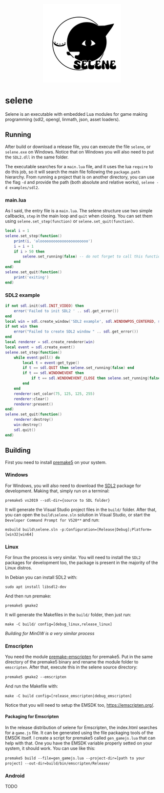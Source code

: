 <p align="center">
<img src="selene_icon.png" width="256" alt="icon"/>
</p>

# selene

Selene is an executable with embedded Lua modules for game making programming (sdl2, opengl, linmath, json, asset loaders).

## Running

After build or download a release file, you can execute the file `selene`, or `selene.exe` on Windows.
Notice that on Windows you will also need to put the `SDL2.dll` in the same folder.

The executable searches for a `main.lua` file, and it uses the lua `require` to do this job, so it will search the main file following the `package.path` hierarchy.
From running a project that is on another directory, you can use the flag `-d` and provide the path (both absolute and relative works), `selene -d examples/sdl2`.

### main.lua

As I said, the entry file is a `main.lua`. The selene structure use two simple callbacks, `step` in the main loop and `quit` when closing. You can set them using `selene.set_step(function)` or `selene.set_quit(function)`.

```lua
local i = 1
selene.set_step(function()
    print(i, 'aloooooooooooooooooooooo')
    i = i + 1
    if i > 50 then
        selene.set_running(false) -- do not forget to call this function to exit, otherwise the application will continue running the main loop
    end
end)
selene.set_quit(function()
    print('exiting')
end)
```

### SDL2 example

```lua
if not sdl.init(sdl.INIT_VIDEO) then
    error('Failed to init SDL2 ' .. sdl.get_error())
end
local win = sdl.create_window('SDL2 example', sdl.WINDOWPOS_CENTERED, sdl.WINDOWPOS_CENTERED, 640, 380, sdl.WINDOW_SHOWN)
if not win then
    error("Failed to create SDL2 window " .. sdl.get_error())
end
local renderer = sdl.create_renderer(win)
local event = sdl.create_event()
selene.set_step(function()
    while event:poll() do
        local t = event:get_type()
        if t == sdl.QUIT then selene.set_running(false) end
        if t == sdl.WINDOWEVENT then
            if t == sdl.WINDOWEVENT_CLOSE then selene.set_running(false) end
        end
    end
    renderer:set_color(75, 125, 125, 255)
    renderer:clear()
    renderer:present()
end)
selene.set_quit(function()
    renderer:destroy()
    win:destroy()
    sdl.quit()
end)
```

## Building

First you need to install [premake5](https://premake.github.io/) on your system.

### Windows

For Windows, you will also need to download the [SDL2](https://libsdl.org/) package for development. Making that, simply run on a terminal:

```
premake5 vs2019 --sdl-dir={source to SDL folder}
```

It will generate the Visual Studio project files in the `build/` folder. After that, you can open the `build\selene.sln` solution in Visual Studio, or start the `Developer Command Prompt for VS20**` and run:

```
msbuild build\selene.sln -p:Configuration=[Release|Debug];Platform=[win32|win64]
```

### Linux

For linux the process is very similar. You will need to install the `SDL2` packages for development too, the package is present in the majority of the Linux distros.

In Debian you can install SDL2 with:

```
sudo apt install libsdl2-dev
```

And then run premake:

```
premake5 gmake2
```

It will generate the Makefiles in the `build/` folder, then just run:

```
make -C build/ config=[debug_linux,release_linux]
```

*Building for MinGW is a very similar process*

### Emscripten

You need the module [premake-emscripten](https://github.com/tritao/premake-emscripten) for premake5. Put in the same directory of the premake5 binary and rename the module folder to `emscripten`. After that, execute this in the selene source directory:

`premake5 gmake2 --emscripten`

And run the Makefile with:

`make -C build config=[release_emscripten|debug_emscripten]`

Notice that you will need to setup the EMSDK too, https://emscripten.org/.

#### Packaging for Emscripten

In the release distribution of selene for Emscripten, the index.html searches for a `game.js` file.
It can be generated using the file packaging tools of the EMSDK itself. I create a script for premake5 called `gen_gamejs.lua` that can help with that.
One you have the EMSDK variable properly setted on your system, it should work. You can use like this:

`premake5 build --file=gen_gamejs.lua --project-dir=[path to your project] --out-dir=build/bin/emscripten/Release/`

### Android

TODO